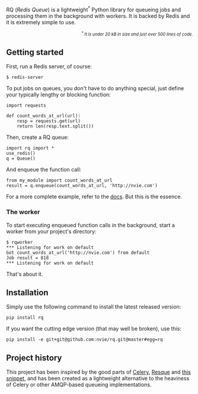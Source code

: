 RQ (_Redis Queue_) is a lightweight<sup>*</sup> Python library for queueing
jobs and processing them in the background with workers.  It is backed by Redis
and it is extremely simple to use.

<p style="font-size: 80%; text-align: right; font-style: italic">
<sup>*</sup> It is under 20 kB in size and just over 500 lines of code.</p>


## Getting started

First, run a Redis server, of course:

    $ redis-server

To put jobs on queues, you don't have to do anything special, just define
your typically lengthy or blocking function:

    import requests

    def count_words_at_url(url):
        resp = requests.get(url)
        return len(resp.text.split())

Then, create a RQ queue:

    import rq import *
    use_redis()
    q = Queue()

And enqueue the function call:

    from my_module import count_words_at_url
    result = q.enqueue(count_words_at_url, 'http://nvie.com')

For a more complete example, refer to the [docs][d].  But this is the essence.

[d]: {{site.baseurl}}docs/


### The worker

To start executing enqueued function calls in the background, start a worker
from your project's directory:

    $ rqworker
    *** Listening for work on default
    Got count_words_at_url('http://nvie.com') from default
    Job result = 818
    *** Listening for work on default

That's about it.


## Installation

Simply use the following command to install the latest released version:

    pip install rq

If you want the cutting edge version (that may well be broken), use this:

    pip install -e git+git@github.com:nvie/rq.git@master#egg=rq


## Project history

This project has been inspired by the good parts of [Celery][1], [Resque][2]
and [this snippet][3], and has been created as a lightweight alternative to the
heaviness of Celery or other AMQP-based queueing implementations.

[m]: http://pypi.python.org/pypi/mailer
[p]: http://docs.python.org/library/pickle.html
[1]: http://www.celeryproject.org/
[2]: https://github.com/defunkt/resque
[3]: http://flask.pocoo.org/snippets/73/
